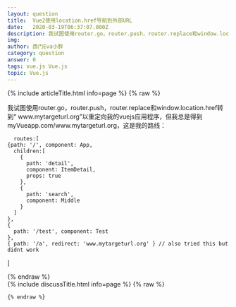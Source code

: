 ```yaml
---
layout: question
title:  Vue2使用location.href导航到外部URL
date:   2020-03-19T06:37:07.000Z
description: 我试图使用router.go，router.push，router.replace和window.location.href转到“ www.mytarge...
img: 
author: 西门Eva小胖
category: question
answer: 0
tags: vue.js Vue.js
topic: Vue.js
---
```

<div class="article-root">
  <div class="article">
    {% include articleTitle.html info=page %}
    {% raw %}
    <div class="article-content"><p><font style="vertical-align: inherit;"><font style="vertical-align: inherit;">我试图使用router.go，router.push，router.replace和window.location.href转到“ www.mytargeturl.org”以重定向我的vuejs应用程序，但我总是得到myVueapp.com/www.mytargeturl.org，这是我的路线：</font></font></p>

<pre><code>  routes:[<font></font>
{path: '/', component: App,<font></font>
  children:[<font></font>
    {<font></font>
      path: 'detail',<font></font>
      component: ItemDetail,<font></font>
      props: true<font></font>
    },<font></font>
    {<font></font>
      path: 'search',<font></font>
      component: Middle<font></font>
    }       <font></font>
  ]<font></font>
},   <font></font>
{<font></font>
  path: '/test', component: Test<font></font>
},<font></font>
{ path: '/a', redirect: 'www.mytargeturl.org' } // also tried this but didnt work<font></font>
</code></pre>

<p><font style="vertical-align: inherit;"><font style="vertical-align: inherit;">]</font></font></p></div>
    {% endraw %}
  </div>

  <div class="discuss-wrapper">
    {% include discussTitle.html info=page %}
    {% raw %}
    
    {% endraw %}
  </div>
<div>
